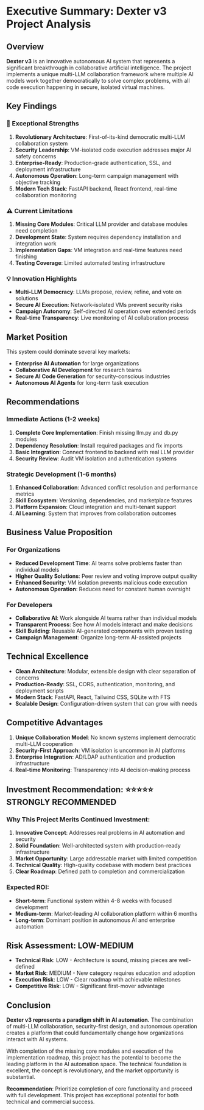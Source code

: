 # Executive Summary: Dexter v3 Project Analysis

## Overview
**Dexter v3** is an innovative autonomous AI system that represents a significant breakthrough in collaborative artificial intelligence. The project implements a unique multi-LLM collaboration framework where multiple AI models work together democratically to solve complex problems, with all code execution happening in secure, isolated virtual machines.

## Key Findings

### 🌟 Exceptional Strengths
1. **Revolutionary Architecture**: First-of-its-kind democratic multi-LLM collaboration system
2. **Security Leadership**: VM-isolated code execution addresses major AI safety concerns  
3. **Enterprise-Ready**: Production-grade authentication, SSL, and deployment infrastructure
4. **Autonomous Operation**: Long-term campaign management with objective tracking
5. **Modern Tech Stack**: FastAPI backend, React frontend, real-time collaboration monitoring

### ⚠️ Current Limitations
1. **Missing Core Modules**: Critical LLM provider and database modules need completion
2. **Development State**: System requires dependency installation and integration work
3. **Implementation Gaps**: VM integration and real-time features need finishing
4. **Testing Coverage**: Limited automated testing infrastructure

### 💡 Innovation Highlights
- **Multi-LLM Democracy**: LLMs propose, review, refine, and vote on solutions
- **Secure AI Execution**: Network-isolated VMs prevent security risks
- **Campaign Autonomy**: Self-directed AI operation over extended periods
- **Real-time Transparency**: Live monitoring of AI collaboration process

## Market Position
This system could dominate several key markets:
- **Enterprise AI Automation** for large organizations
- **Collaborative AI Development** for research teams  
- **Secure AI Code Generation** for security-conscious industries
- **Autonomous AI Agents** for long-term task execution

## Recommendations

### Immediate Actions (1-2 weeks)
1. **Complete Core Implementation**: Finish missing llm.py and db.py modules
2. **Dependency Resolution**: Install required packages and fix imports
3. **Basic Integration**: Connect frontend to backend with real LLM provider
4. **Security Review**: Audit VM isolation and authentication systems

### Strategic Development (1-6 months)
1. **Enhanced Collaboration**: Advanced conflict resolution and performance metrics
2. **Skill Ecosystem**: Versioning, dependencies, and marketplace features
3. **Platform Expansion**: Cloud integration and multi-tenant support
4. **AI Learning**: System that improves from collaboration outcomes

## Business Value Proposition

### For Organizations
- **Reduced Development Time**: AI teams solve problems faster than individual models
- **Higher Quality Solutions**: Peer review and voting improve output quality
- **Enhanced Security**: VM isolation prevents malicious code execution
- **Autonomous Operation**: Reduces need for constant human oversight

### For Developers
- **Collaborative AI**: Work alongside AI teams rather than individual models
- **Transparent Process**: See how AI models interact and make decisions
- **Skill Building**: Reusable AI-generated components with proven testing
- **Campaign Management**: Organize long-term AI-assisted projects

## Technical Excellence
- **Clean Architecture**: Modular, extensible design with clear separation of concerns
- **Production-Ready**: SSL, CORS, authentication, monitoring, and deployment scripts
- **Modern Stack**: FastAPI, React, Tailwind CSS, SQLite with FTS
- **Scalable Design**: Configuration-driven system that can grow with needs

## Competitive Advantages
1. **Unique Collaboration Model**: No known systems implement democratic multi-LLM cooperation
2. **Security-First Approach**: VM isolation is uncommon in AI platforms
3. **Enterprise Integration**: AD/LDAP authentication and production infrastructure
4. **Real-time Monitoring**: Transparency into AI decision-making process

## Investment Recommendation: ⭐⭐⭐⭐⭐ STRONGLY RECOMMENDED

### Why This Project Merits Continued Investment:
1. **Innovative Concept**: Addresses real problems in AI automation and security
2. **Solid Foundation**: Well-architected system with production-ready infrastructure
3. **Market Opportunity**: Large addressable market with limited competition
4. **Technical Quality**: High-quality codebase with modern best practices
5. **Clear Roadmap**: Defined path to completion and commercialization

### Expected ROI:
- **Short-term**: Functional system within 4-8 weeks with focused development
- **Medium-term**: Market-leading AI collaboration platform within 6 months
- **Long-term**: Dominant position in autonomous AI and enterprise automation

## Risk Assessment: LOW-MEDIUM
- **Technical Risk**: LOW - Architecture is sound, missing pieces are well-defined
- **Market Risk**: MEDIUM - New category requires education and adoption
- **Execution Risk**: LOW - Clear roadmap with achievable milestones
- **Competitive Risk**: LOW - Significant first-mover advantage

## Conclusion
**Dexter v3 represents a paradigm shift in AI automation.** The combination of multi-LLM collaboration, security-first design, and autonomous operation creates a platform that could fundamentally change how organizations interact with AI systems.

With completion of the missing core modules and execution of the implementation roadmap, this project has the potential to become the leading platform in the AI automation space. The technical foundation is excellent, the concept is revolutionary, and the market opportunity is substantial.

**Recommendation**: Prioritize completion of core functionality and proceed with full development. This project has exceptional potential for both technical and commercial success.